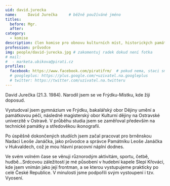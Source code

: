 ```yaml
---
uid: david.jurecka
name:     David Jurečka  	# běžně používáné jméno
titles:
  before: Mgr.
  after:
category:
  - komise
description: člen komise pro obnovu kulturních míst, historických památek a významných lokalit ve Frýdku-Místku # zobrazuje se v lide
profession: průvodce
img: people/david-jurecka.jpg # zakomentuj radek dokud není fotka
# mail:
#  - marketa.ubikova@pirati.cz
profiles:
  facebook: https://www.facebook.com/piratifrm/  # pokud nema, staci smazat tuto radku
  # googleplus: https://plus.google.com/+uzivatel.na.googleplus
  # twitter: https://twitter.com/uzivatel.na.twitteru
---
```

David Jurečka (21.3. 1984). Narodil jsem se ve Frýdku-Místku, kde žiji doposud.

Vystudoval jsem gymnázium ve Frýdku, bakalářský obor Dějiny umění a památkovou péči, následně magisterský obor Kulturní dějiny na Ostravské univerzitě v Ostravě. V průběhu studia jsem se zaměřoval především na technické památky a středověkou ikonografii.

Po úspěšně dokončených studiích jsem začal pracovat pro brněnskou Nadaci Leoše Janáčka, jako průvodce a správce Památníku Leoše Janáčka v Hukvaldech, což je mou hlavní pracovní náplní dodnes.

Ve svém volném čase se věnuji různorodým aktivitám, sportu, četbě, hudbě…Srdcovou záležitostí je mé působení v hudební kapele Slepí Křováci, kde jsem vnímán jako její frontman, a se kterou vystupujeme prakticky po celé České Republice. V minulosti jsme podpořili svým vystoupení i tzv. Vyosení.
